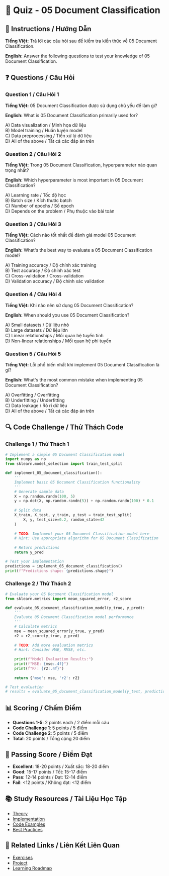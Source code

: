 # 🧠 Quiz - 05 Document Classification

## 📝 Instructions / Hướng Dẫn

**Tiếng Việt:** Trả lời các câu hỏi sau để kiểm tra kiến thức về 05 Document Classification.

**English:** Answer the following questions to test your knowledge of 05 Document Classification.

## ❓ Questions / Câu Hỏi

### Question 1 / Câu Hỏi 1
**Tiếng Việt:** 05 Document Classification được sử dụng chủ yếu để làm gì?

**English:** What is 05 Document Classification primarily used for?

A) Data visualization / Minh họa dữ liệu  
B) Model training / Huấn luyện model  
C) Data preprocessing / Tiền xử lý dữ liệu  
D) All of the above / Tất cả các đáp án trên

### Question 2 / Câu Hỏi 2
**Tiếng Việt:** Trong 05 Document Classification, hyperparameter nào quan trọng nhất?

**English:** Which hyperparameter is most important in 05 Document Classification?

A) Learning rate / Tốc độ học  
B) Batch size / Kích thước batch  
C) Number of epochs / Số epoch  
D) Depends on the problem / Phụ thuộc vào bài toán

### Question 3 / Câu Hỏi 3
**Tiếng Việt:** Cách nào tốt nhất để đánh giá model 05 Document Classification?

**English:** What's the best way to evaluate a 05 Document Classification model?

A) Training accuracy / Độ chính xác training  
B) Test accuracy / Độ chính xác test  
C) Cross-validation / Cross-validation  
D) Validation accuracy / Độ chính xác validation

### Question 4 / Câu Hỏi 4
**Tiếng Việt:** Khi nào nên sử dụng 05 Document Classification?

**English:** When should you use 05 Document Classification?

A) Small datasets / Dữ liệu nhỏ  
B) Large datasets / Dữ liệu lớn  
C) Linear relationships / Mối quan hệ tuyến tính  
D) Non-linear relationships / Mối quan hệ phi tuyến

### Question 5 / Câu Hỏi 5
**Tiếng Việt:** Lỗi phổ biến nhất khi implement 05 Document Classification là gì?

**English:** What's the most common mistake when implementing 05 Document Classification?

A) Overfitting / Overfitting  
B) Underfitting / Underfitting  
C) Data leakage / Rò rỉ dữ liệu  
D) All of the above / Tất cả các đáp án trên

## 🔍 Code Challenge / Thử Thách Code

### Challenge 1 / Thử Thách 1
```python
# Implement a simple 05 Document Classification model
import numpy as np
from sklearn.model_selection import train_test_split

def implement_05_document_classification():
    '''
    Implement basic 05 Document Classification functionality
    '''
    # Generate sample data
    X = np.random.randn(100, 5)
    y = np.dot(X, np.random.randn(5)) + np.random.randn(100) * 0.1
    
    # Split data
    X_train, X_test, y_train, y_test = train_test_split(
        X, y, test_size=0.2, random_state=42
    )
    
    # TODO: Implement your 05 Document Classification model here
    # Hint: Use appropriate algorithm for 05 Document Classification
    
    # Return predictions
    return y_pred

# Test your implementation
predictions = implement_05_document_classification()
print(f"Predictions shape: {predictions.shape}")
```

### Challenge 2 / Thử Thách 2
```python
# Evaluate your 05 Document Classification model
from sklearn.metrics import mean_squared_error, r2_score

def evaluate_05_document_classification_model(y_true, y_pred):
    '''
    Evaluate 05 Document Classification model performance
    '''
    # Calculate metrics
    mse = mean_squared_error(y_true, y_pred)
    r2 = r2_score(y_true, y_pred)
    
    # TODO: Add more evaluation metrics
    # Hint: Consider MAE, RMSE, etc.
    
    print(f"Model Evaluation Results:")
    print(f"MSE: {mse:.4f}")
    print(f"R²: {r2:.4f}")
    
    return {'mse': mse, 'r2': r2}

# Test evaluation
# results = evaluate_05_document_classification_model(y_test, predictions)
```

## 📊 Scoring / Chấm Điểm

- **Questions 1-5**: 2 points each / 2 điểm mỗi câu
- **Code Challenge 1**: 5 points / 5 điểm
- **Code Challenge 2**: 5 points / 5 điểm
- **Total**: 20 points / Tổng cộng 20 điểm

## 🎯 Passing Score / Điểm Đạt

- **Excellent**: 18-20 points / Xuất sắc: 18-20 điểm
- **Good**: 15-17 points / Tốt: 15-17 điểm  
- **Pass**: 12-14 points / Đạt: 12-14 điểm
- **Fail**: <12 points / Không đạt: <12 điểm

## 📚 Study Resources / Tài Liệu Học Tập

- [Theory](./THEORY_05_document_classification.md)
- [Implementation](./IMPLEMENTATION_05_document_classification.md)
- [Code Examples](./CODE_EXAMPLES_05_document_classification.md)
- [Best Practices](./BEST_PRACTICES_05_document_classification.md)

## 🔗 Related Links / Liên Kết Liên Quan

- [Exercises](./EXERCISES_05_document_classification.md)
- [Project](./PROJECT_05_document_classification.md)
- [Learning Roadmap](./LEARNING_ROADMAP_05_document_classification.md)
